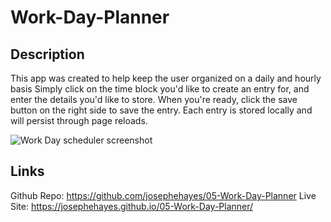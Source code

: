 # Work-Day-Planner

## Description
This app was created to help keep the user organized on a daily and hourly basis
Simply click on the time block you'd like to create an entry for, and enter the details you'd like to store. 
When you're ready, click the save button on the right side to save the entry.
Each entry is stored locally and will persist through page reloads.

![Work Day scheduler screenshot](./Assets/Work-Day-Scheduler-SS)


## Links

Github Repo: https://github.com/josephehayes/05-Work-Day-Planner
Live Site: https://josephehayes.github.io/05-Work-Day-Planner/
